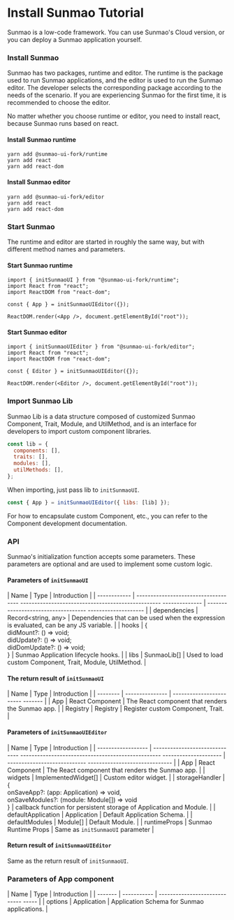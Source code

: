 # Install Sunmao Tutorial

Sunmao is a low-code framework. You can use Sunmao's Cloud version, or you can deploy a Sunmao application yourself.

### Install Sunmao

Sunmao has two packages, runtime and editor. The runtime is the package used to run Sunmao applications, and the editor is used to run the Sunmao editor. The developer selects the corresponding package according to the needs of the scenario. If you are experiencing Sunmao for the first time, it is recommended to choose the editor.

No matter whether you choose runtime or editor, you need to install react, because Sunmao runs based on react.

#### Install Sunmao runtime

````
yarn add @sunmao-ui-fork/runtime
yarn add react
yarn add react-dom
````

#### Install Sunmao editor

````
yarn add @sunmao-ui-fork/editor
yarn add react
yarn add react-dom
````

### Start Sunmao

The runtime and editor are started in roughly the same way, but with different method names and parameters.

#### Start Sunmao runtime

````
import { initSunmaoUI } from "@sunmao-ui-fork/runtime";
import React from "react";
import ReactDOM from "react-dom";

const { App } = initSunmaoUIEditor({});

ReactDOM.render(<App />, document.getElementById("root"));
````

#### Start Sunmao editor

````
import { initSunmaoUIEditor } from "@sunmao-ui-fork/editor";
import React from "react";
import ReactDOM from "react-dom";

const { Editor } = initSunmaoUIEditor({});

ReactDOM.render(<Editor />, document.getElementById("root"));
````

### Import Sunmao Lib

Sunmao Lib is a data structure composed of customized Sunmao Component, Trait, Module, and UtilMethod, and is an interface for developers to import custom component libraries.

````javascript
const lib = {
  components: [],
  traits: [],
  modules: [],
  utilMethods: [],
};
````

When importing, just pass lib to `initSunmaoUI`.

````javascript
const { App } = initSunmaoUIEditor({ libs: [lib] });
````

For how to encapsulate custom Component, etc., you can refer to the Component development documentation.

### API

Sunmao's initialization function accepts some parameters. These parameters are optional and are used to implement some custom logic.

#### Parameters of `initSunmaoUI`

| Name | Type | Introduction |
| ------------ | ------------------------------------ -------------------------------------------------- -------------- | ----------------------------------- -------------------- |
| dependencies | Record<string, any> | Dependencies that can be used when the expression is evaluated, can be any JS variable. |
| hooks | {<br /> didMount?: () => void;<br /> didUpdate?: () => void;<br /> didDomUpdate?: () => void;<br />} | Sunmao Application lifecycle hooks. |
| libs | SunmaoLib[] | Used to load custom Component, Trait, Module, UtilMethod. |

#### The return result of `initSunmaoUI`

| Name | Type | Introduction |
| -------- | --------------- | ------------------------ ------- |
| App | React Component | The React component that renders the Sunmao app. |
| Registry | Registry | Register custom Component, Trait. |

#### Parameters of `initSunmaoUIEditor`

| Name | Type | Introduction |
| ------------------ | ------------------------------ -------------------------------------------------- --------------------- | ---------------------------- ------------------------------ |
| App | React Component | The React component that renders the Sunmao app. |
| widgets | ImplementedWidget[] | Custom editor widget. |
| storageHandler | {<br />onSaveApp?: (app: Application) => void,<br />onSaveModules?: (module: Module[]) => void<br />} | callback function for persistent storage of Application and Module. |
| defaultApplication | Application | Default Application Schema. |
| defaultModules | Module[] | Default Module. |
| runtimeProps | Sunmao Runtime Props | Same as `initSunmaoUI` parameter |

#### Return result of `initSunmaoUIEditor`

Same as the return result of `initSunmaoUI`.

### Parameters of App component

| Name | Type | Introduction |
| ------- | ----------- | ----------------------------- ----- |
| options | Application | Application Schema for Sunmao applications. |